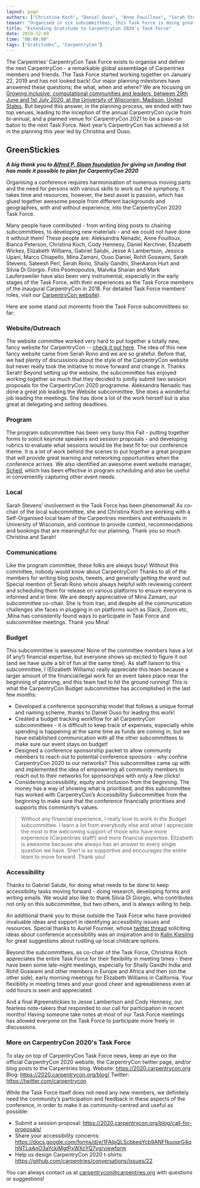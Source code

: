 ```yaml
---
layout: page
authors: ["Christina Koch", "Daniel Ouso", "Anne Fouilloux", "Sarah Stevens", "Aleksandra Nenadic", "Elizabeth Williams"]
teaser: "Organised in six subcommittees, this Task Force is doing great work ahead of CarpentryCon 2020"
title: "Extending Gratitude to CarpentryCon 2020's Task Force"
date: 2019-12-09
time: "00:00:00"
tags: ["Gratitudes", "CarpentryCon"]
---
```


The Carpentries’ CarpentryCon Task Force exists to organise and deliver the next CarpentryCon - a remarkable global assemblage of Carpentries members and friends. The Task Force started working together on January 22, 2019 and has not looked back! Our major planning milestones have answered these questions; the what, when and where? We are focusing on [Growing inclusive, computational communities and leaders, between 29th June and 1st July 2020, at the University of Wisconsin, Madison, United States](https://carpentries.org/blog/2019/07/carpentrycon2020-theme-venue/). But beyond this answer, in the planning process, we ended with two top venues, leading to the inception of the annual CarpentryCon cycle from bi-annual, and a planned venue for CarpentryCon 2021 to be a pass-on baton to the next Task Force. Next year’s CarpentryCon has achieved a lot in the planning this year led by Christina and Ouso. 

## GreenStickies

_**A big thank you to [Alfred P. Sloan foundation](https://sloan.org/) for giving us funding that has made it possible to plan for CarpentryCon 2020**_

Organising a conference requires harmonisation of numerous moving parts and the need for persons with various skills to work out the symphony. It takes time and resources, however, the best asset is passion, which has glued together awesome people from different backgrounds and geographies, with and without experience, into the CarpentryCon 2020 Task Force. 

Many people have contributed - from writing blog posts to chairing subcommittees, to developing new materials - and we could not have done it without them! These people are: Aleksandra Nenadic, Anne Fouilloux, Bianca Peterson, Christina Koch, Cody Hennesy, Daniel Kerchner, Elizabeth Wickes, Elizabeth Williams, Gabriel Salubi, Jesse A Lambertson, Jessica Upani, Marco Chiapello, Mina Zamani, Ouso Daniel, Rohit Goswami, Sarah Stevens, Sateesh Peri, Serah Rono, Shaily Gandhi, SherAaron Hurt and Silvia Di Giorgio. Fotis Psomopoulos, Malvika Sharan and Mark Laufersweiler have also been very instrumental, especially in the early stages of the Task Force, with their experiences as the Task Force members of the inaugural CarpentryCon in 2018. For detailed Task Force members’ roles, visit our [CarpentryCon website](https://2020.carpentrycon.org/)).

Here are some stand out moments from the Task Force subcommittees so far: 

### Website/Outreach

The website committee worked very hard to put together a totally new, fancy website for CarpentryCon -- [check it out here](https://2020.carpentrycon.org/). The idea of this new fancy website came from Serah Rono and we are so grateful. Before that, we had plenty of discussions about the style of the CarpentryCon website but never really took the initiative to move forward and change it. Thanks Serah!
Beyond setting up the website, the subcommittee has enjoyed working together so much that they decided to jointly submit two session proposals for the CarpentryCon 2020 programme. Aleksandra Nenadic has done a great job leading the Website subcommittee.  She does a wonderful job leading the meetings.  She has done a lot of the work herself but is also great at delegating and setting deadlines. 

### Program

The program subcommittee has been very busy this Fall - putting together forms to solicit keynote speakers and session proposals - and developing rubrics to evaluate what sessions would be the best fit for our conference theme. It is a lot of work behind the scenes to put together a great program that will provide great learning and networking opportunities when the conference arrives. We also identified an awesome event website manager, [Sched](https://sched.com/), which has been effective in program scheduling and also be useful in conveniently capturing other event needs.

### Local

Sarah Stevens’ involvement in the Task Force has been phenomenal! As co-chair of the local subcommittee, she and Christina Koch are working with a Self-Organised local team of the Carpentries members and enthusiasts in University of Wisconsin, and continue to provide context, recommendations and bookings that are meaningful for our planning. Thank you so much Christina and Sarah!

### Communications

Like the program committee, these folks are always busy! Without this committee, nobody would know about CarpentryCon! Thanks to all of the members for writing blog posts, tweets, and generally getting the word out.
Special mention of Serah Rono whois always helpful with reviewing content and scheduling them for release on various platforms to ensure everyone is informed and in time. 
We are deeply appreciative of Mina Zamani, our subcommittee co-chair. She is from Iran, and despite all the communication challenges she faces in plugging in on platforms such as Slack, Zoom etc, ,Mina has consistently found ways to participate in Task Force and subcommittee meetings. Thank you Mina!

### Budget

This subcommittee is awesome! None of the committee members have a lot (if any!) financial expertise, but everyone shows up excited to figure it out (and we have quite a bit of fun at the same time). As staff liaison to this subcommittee,  I (Elizabeth Williams) really appreciate this team because a larger amount of the financial/legal work for an event takes place near the beginning of planning, and this team had to hit the ground running! This is what the CarpentryCon Budget subcommittee has accomplished in the last few months:

- Developed a conference sponsorship model that follows a unique format and naming scheme, thanks to Daniel Ouso for leading this work!
- Created a budget tracking workflow for all CarpentryCon subcommittees - it is difficult to keep track of expenses, especially while spending is happening at the same time as funds are coming in, but we have established communication with all the other subcommittees to make sure our event stays on budget!
- Designed a conference sponsorship packet to allow community members to reach out to potential conference sponsors - why confine CarpentryCon 2020 to our networks? This subcommittee came up with and implemented the idea of empowering all community members to reach out to their networks for sponsorships with only a few clicks! 
- Considering accessibility, equity and inclusion from the beginning. The money has a way of showing what is prioritised, and this subcommittee has worked with CarpentryCon’s Accessibility Subcommittee from the beginning to make sure that the conference financially prioritises and supports this community’s values.

>Without any financial experience, I really love to work in the Budget subcommittee. I learn a lot from everybody else and what I appreciate the most is the welcoming support of those who have more experience (Carpentries staff!) and more financial expertise. Elizabeth is awesome because she always has an answer to every single question we have.  Sher! is so supportive and encourages the entire team to move forward.  Thank you!

### Accessibility

Thanks to Gabriel Salubi, for doing what needs to be done to keep accessibility tasks moving forward - doing research, developing forms and writing emails. We would also like to thank Silvia Di Giorgio, who contributes not only on this subcommittee, but two others, and is always willing to help. 

An additional thank you to those outside the Task Force who have provided invaluable ideas and support in identifying accessibility issues and resources. Special thanks to Auriel Fournier, whose [twitter thread](https://twitter.com/RallidaeRule/status/1161074079702683648) soliciting ideas about conference accessibility was an inspiration and to [Kalin Kiesling](https://twitter.com/krose621/) for great suggestions about rustling up local childcare options. 


Beyond the subcommittees, as co-chair of the Task Force, Christina Koch appreciates the entire Task Force for their flexibility in meeting times - there have been some late-night meetings, especially for Shaily Gandhi India and Rohit Goswami and other members in Europe and Africa and then (on the other side), early morning meetings for Elizabeth Williams in California. Your flexibility in meeting times and your good cheer and agreeableness even at odd hours is seen and appreciated. 

And a final #greenstickies to Jesse Lambertson and Cody Hennesy, our fearless note-takers that responded to our call for participation in recent months! Having someone take notes at most of our Task Force meetings has allowed everyone on the Task Force to participate more freely in discussions. 

### More on CarpentryCon 2020's Task Force

To stay on top of CarpentryCon Task Force news, keep an eye on the official CarpentryCon 2020 website, the CarpentryCon twitter page, and/or blog posts to the Carpentries blog. 
Website: https://2020.carpentrycon.org 
Blog: https://2020.carpentrycon.org/blog/ 
Twitter: https://twitter.com/carpentrycon 

While the Task Force itself does not need any new members, we definitely need the community’s participation and feedback in these aspects of the conference, in order to make it as community-centred and useful as possible: 
- Submit a session proposal: https://2020.carpentrycon.org/blog/call-for-proposals/ 
- Share your accessibility concerns: https://docs.google.com/forms/d/e/1FAIpQLScbkeqYcb9ANFfkuoqrG4qhNTLqAnO3aYckiMgtPxWXcYQ7vg/viewform 
- Help us design CarpentryCon 2020 t-shirts: https://github.com/carpentries/conversations/issues/22 

You can always contact us at carpentrycon@carpentries.org with questions or suggestions!
